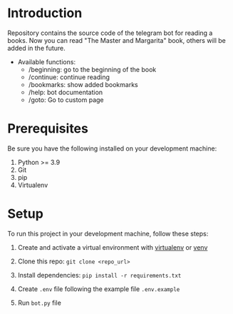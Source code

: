 # Introduction

Repository contains the source code of the telegram bot for reading a books. Now you can read
"The Master and Margarita" book, others will be added in the future.

- Available functions:
    - /beginning: go to the beginning of the book
    - /continue: continue reading
    - /bookmarks: show added bookmarks
    - /help: bot documentation
    - /goto: Go to custom page

# Prerequisites

Be sure you have the following installed on your development machine:

1. Python >= 3.9
2. Git
3. pip
4. Virtualenv

# Setup

To run this project in your development machine, follow these steps:

1. Create and activate a virtual environment with
   [virtualenv](https://virtualenv.pypa.io/) or
   [venv](https://docs.python.org/3/library/venv.html)

2. Clone this repo: `git clone <repo_url>`

3. Install dependencies: `pip install -r requirements.txt`

4. Create `.env` file following the example file `.env.example`

5. Run `bot.py` file